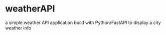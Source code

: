 # weatherAPI
a simple weather API application build with Python/FastAPI to display a city weather info
